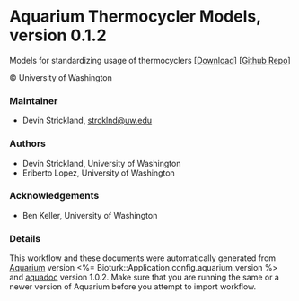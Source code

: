 # Aquarium Thermocycler Models, version 0.1.2

Models for standardizing usage of thermocyclers [[Download](thermocyclers.aq)] [[Github Repo](https://github.com/aquariumbio/thermocyclers)]

&copy; University of Washington


### Maintainer
- Devin Strickland, <strcklnd@uw.edu>

### Authors
  - Devin Strickland, University of Washington
  - Eriberto Lopez, University of Washington

### Acknowledgements
  - Ben Keller, University of Washington

### Details
This workflow and these documents were automatically generated from
[Aquarium](http://www.aquarium.bio) version <%= Bioturk::Application.config.aquarium_version %> and
[aquadoc](https://github.com/klavinslab/aquadoc) version 1.0.2.
Make sure that you are running the same or a newer version of Aquarium before you attempt to
import workflow.
